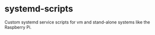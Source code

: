 # systemd-scripts
Custom systemd service scripts for vm and stand-alone systems like the Raspberry Pi.
